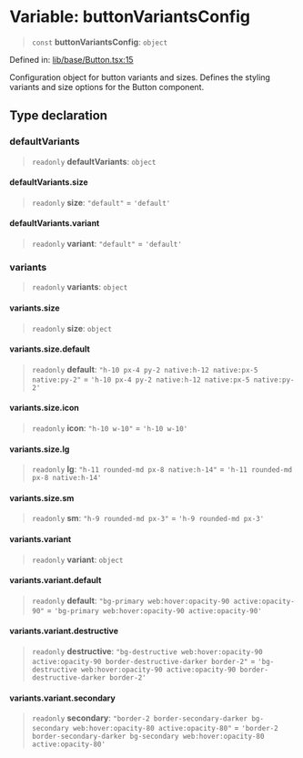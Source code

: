 # Variable: buttonVariantsConfig

> `const` **buttonVariantsConfig**: `object`

Defined in: [lib/base/Button.tsx:15](https://github.com/aldesgroup/goaldn/blob/b43e92ae42dcd6febc9c2c8f0742ef8c669d44f6/lib/base/Button.tsx#L15)

Configuration object for button variants and sizes.
Defines the styling variants and size options for the Button component.

## Type declaration

### defaultVariants

> `readonly` **defaultVariants**: `object`

#### defaultVariants.size

> `readonly` **size**: `"default"` = `'default'`

#### defaultVariants.variant

> `readonly` **variant**: `"default"` = `'default'`

### variants

> `readonly` **variants**: `object`

#### variants.size

> `readonly` **size**: `object`

#### variants.size.default

> `readonly` **default**: `"h-10 px-4 py-2 native:h-12 native:px-5 native:py-2"` = `'h-10 px-4 py-2 native:h-12 native:px-5 native:py-2'`

#### variants.size.icon

> `readonly` **icon**: `"h-10 w-10"` = `'h-10 w-10'`

#### variants.size.lg

> `readonly` **lg**: `"h-11 rounded-md px-8 native:h-14"` = `'h-11 rounded-md px-8 native:h-14'`

#### variants.size.sm

> `readonly` **sm**: `"h-9 rounded-md px-3"` = `'h-9 rounded-md px-3'`

#### variants.variant

> `readonly` **variant**: `object`

#### variants.variant.default

> `readonly` **default**: `"bg-primary web:hover:opacity-90 active:opacity-90"` = `'bg-primary web:hover:opacity-90 active:opacity-90'`

#### variants.variant.destructive

> `readonly` **destructive**: `"bg-destructive web:hover:opacity-90 active:opacity-90 border-destructive-darker border-2"` = `'bg-destructive web:hover:opacity-90 active:opacity-90 border-destructive-darker border-2'`

#### variants.variant.secondary

> `readonly` **secondary**: `"border-2 border-secondary-darker bg-secondary web:hover:opacity-80 active:opacity-80"` = `'border-2 border-secondary-darker bg-secondary web:hover:opacity-80 active:opacity-80'`
